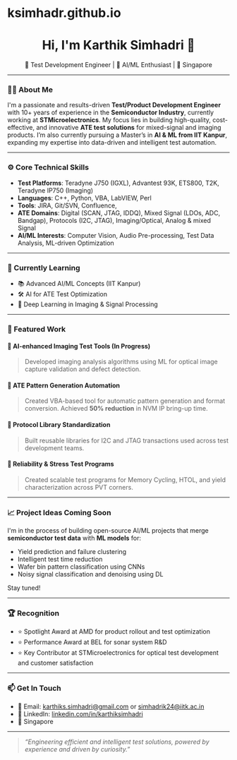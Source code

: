 # ksimhadr.github.io

<h1 align="center">Hi, I'm Karthik Simhadri 👋</h1>
<p align="center">
  🧪 Test Development Engineer | 🤖 AI/ML Enthusiast | 📍 Singapore
</p>

---

### 👨‍💼 About Me

I'm a passionate and results-driven **Test/Product Development Engineer** with 10+ years of experience in the **Semiconductor Industry**, currently working at **STMicroelectronics**. My focus lies in building high-quality, cost-effective, and innovative **ATE test solutions** for mixed-signal and imaging products. I’m also currently pursuing a Master’s in **AI & ML from IIT Kanpur**, expanding my expertise into data-driven and intelligent test automation.

---

### ⚙️ Core Technical Skills

- **Test Platforms**: Teradyne J750 (IGXL), Advantest 93K, ETS800, T2K, Teradyne IP750 (Imaging)  
- **Languages**: C++, Python, VBA, LabVIEW, Perl  
- **Tools**: JIRA, Git/SVN, Confluence,  
- **ATE Domains**: Digital (SCAN, JTAG, IDDQ), Mixed Signal (LDOs, ADC, Bandgap), Protocols (I2C, JTAG), Imaging/Optical, Analog & mixed Signal  
- **AI/ML Interests**: Computer Vision, Audio Pre-processing, Test Data Analysis, ML-driven Optimization

---

### 🧠 Currently Learning

- 📚 Advanced AI/ML Concepts (IIT Kanpur)
- 🛠️ AI for ATE Test Optimization
- 🎯 Deep Learning in Imaging & Signal Processing

---

### 🧪 Featured Work

#### 🔹 AI-enhanced Imaging Test Tools (In Progress)
> Developed imaging analysis algorithms using ML for optical image capture validation and defect detection.

#### 🔹 ATE Pattern Generation Automation
> Created VBA-based tool for automatic pattern generation and format conversion. Achieved **50% reduction** in NVM IP bring-up time.

#### 🔹 Protocol Library Standardization
> Built reusable libraries for I2C and JTAG transactions used across test development teams.

#### 🔹 Reliability & Stress Test Programs
> Created scalable test programs for Memory Cycling, HTOL, and yield characterization across PVT corners.

---

### 📈 Project Ideas Coming Soon

I'm in the process of building open-source AI/ML projects that merge **semiconductor test data** with **ML models** for:

- Yield prediction and failure clustering  
- Intelligent test time reduction  
- Wafer bin pattern classification using CNNs  
- Noisy signal classification and denoising using DL

Stay tuned!

---

### 🏆 Recognition

- ⭐ Spotlight Award at AMD for product rollout and test optimization  
- ⭐ Performance Award at BEL for sonar system R&D  
- ⭐ Key Contributor at STMicroelectronics for optical test development and customer satisfaction

---

### 📫 Get In Touch

- 📧 Email: [karthiks.simhadri@gmail.com](mailto:karthiks.simhadri@gmail.com)  or [simhadrik24@iitk.ac.in](mailto:simhadrik24@iitk.ac.in)
- 💼 LinkedIn: [linkedin.com/in/karthiksimhadri](https://linkedin.com/in/karthiksimhadri)  
- 📍 Singapore

---

> _“Engineering efficient and intelligent test solutions, powered by experience and driven by curiosity.”_

